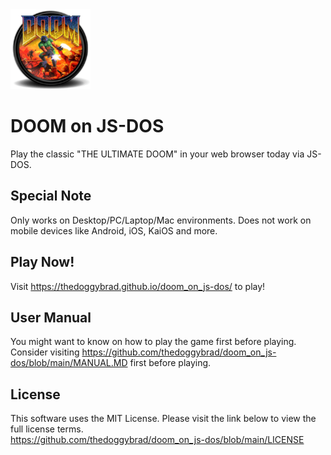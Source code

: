 <img src="android-chrome-192x192.png" width="128px" height="128px">

# DOOM on JS-DOS
Play the classic "THE ULTIMATE DOOM" in your web browser today via JS-DOS.

## Special Note
Only works on Desktop/PC/Laptop/Mac environments. Does not work on mobile devices like Android, iOS, KaiOS and more.

## Play Now!
Visit https://thedoggybrad.github.io/doom_on_js-dos/ to play!

## User Manual
You might want to know on how to play the game first before playing.<br>
Consider visiting https://github.com/thedoggybrad/doom_on_js-dos/blob/main/MANUAL.MD first before playing.

## License
This software uses the MIT License. Please visit the link below to view the full license terms.<br>
https://github.com/thedoggybrad/doom_on_js-dos/blob/main/LICENSE
